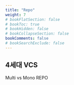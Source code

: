 ```yaml
---
title: "Repo"
weight: 7
# bookFlatSection: false
# bookToc: true
# bookHidden: false
# bookCollapseSection: false
bookComments: false
# bookSearchExclude: false
---
```


## 4세대 VCS

Multi vs Mono REPO